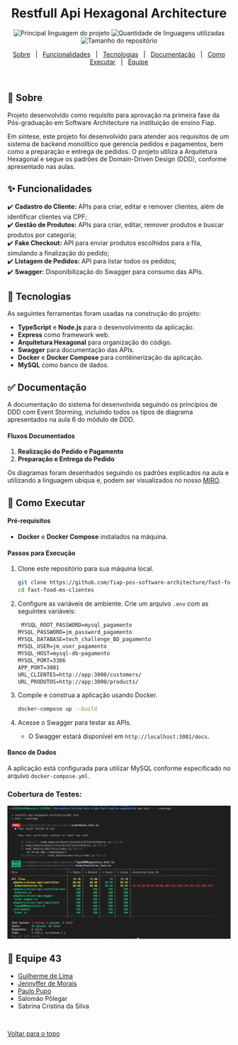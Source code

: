 <div align="center" id="top">
  <!-- <img src="./.github/app.gif" alt="Restfull Api Hexagonal Architecture" /> -->

  &#xa0;

  <!-- <a href="https://restfullapihexagonalarchitecture.netlify.com">Demo</a> -->
</div>

<h1 align="center">Restfull Api Hexagonal Architecture</h1>

<p align="center">
  <img alt="Principal linguagem do projeto" src="https://img.shields.io/github/languages/top/jennyffermorais/restfull-api-hexagonal-architecture?color=56BEB8">

  <img alt="Quantidade de linguagens utilizadas" src="https://img.shields.io/github/languages/count/jennyffermorais/restfull-api-hexagonal-architecture?color=56BEB8">

  <img alt="Tamanho do repositório" src="https://img.shields.io/github/repo-size/jennyffermorais/restfull-api-hexagonal-architecture?color=56BEB8">

  <!-- <img alt="Licença" src="https://img.shields.io/github/license/jennyffermorais/restfull-api-hexagonal-architecture?color=56BEB8"> -->

  <!-- <img alt="Github issues" src="https://img.shields.io/github/issues/jennyffermorais/restfull-api-hexagonal-architecture?color=56BEB8" /> -->

  <!-- <img alt="Github forks" src="https://img.shields.io/github/forks/jennyffermorais/restfull-api-hexagonal-architecture?color=56BEB8" /> -->

  <!-- <img alt="Github stars" src="https://img.shields.io/github/stars/jennyffermorais/restfull-api-hexagonal-architecture?color=56BEB8" /> -->
</p>

<!-- Status -->

<!-- <h4 align="center">
	🚧  Restfull Api Hexagonal Architecture 🚀 Em construção...  🚧
</h4>

<hr> -->

<p align="center">
  <a href="#dart-sobre">Sobre</a> &#xa0; | &#xa0;
  <a href="#sparkles-funcionalidades">Funcionalidades</a> &#xa0; | &#xa0;
  <a href="#rocket-tecnologias">Tecnologias</a> &#xa0; | &#xa0;
  <a href="#white_check_mark-documentação">Documentação</a> &#xa0; | &#xa0;
  <a href="#checkered_flag-como-executar">Como Executar</a> &#xa0; | &#xa0;
  <a href="#memo-equipe-43" target="_blank">Equipe</a>
</p>

<br>


## :dart: Sobre ##

Projeto desenvolvido como requisito para aprovação na primeira fase da Pós-graduação em Software Architecture na instituição de ensino Fiap.

Em síntese, este projeto foi desenvolvido para atender aos requisitos de um sistema de backend monolítico que gerencia pedidos e pagamentos, bem como a preparação e entrega de pedidos. O projeto utiliza a Arquitetura Hexagonal e segue os padrões de Domain-Driven Design (DDD), conforme apresentado nas aulas.



## :sparkles: Funcionalidades ##

:heavy_check_mark: **Cadastro do Cliente:** APIs para criar, editar e remover clientes, além de identificar clientes via CPF;\
:heavy_check_mark: **Gestão de Produtos:** APIs para criar, editar, remover produtos e buscar produtos por categoria;\
:heavy_check_mark: **Fake Checkout:** API para enviar produtos escolhidos para a fila, simulando a finalização do pedido;\
:heavy_check_mark: **Listagem de Pedidos:** API para listar todos os pedidos;\
:heavy_check_mark: **Swagger:** Disponibilização do Swagger para consumo das APIs.



## :rocket: Tecnologias ##

As seguintes ferramentas foram usadas na construção do projeto:


- **TypeScript** e **Node.js** para o desenvolvimento da aplicação.
- **Express** como framework web.
- **Arquitetura Hexagonal** para organização do código.
- **Swagger** para documentação das APIs.
- **Docker** e **Docker Compose** para contêinerização da aplicação.
- **MySQL** como banco de dados.

## :white_check_mark: Documentação ##

A documentação do sistema foi desenvolvida seguindo os princípios de DDD com Event Storming, incluindo todos os tipos de diagrama apresentados na aula 6 do módulo de DDD.


#### Fluxos Documentados

1. **Realização do Pedido e Pagamento**
2. **Preparação e Entrega do Pedido**

Os diagramas foram desenhados seguindo os padrões explicados na aula e utilizando a linguagem ubíqua e, podem ser visualizados no nosso [MIRO](https://miro.com/app/board/uXjVKSMFSYU=/?share_link_id=1161200727).


## :checkered_flag: Como Executar ##

#### Pré-requisitos

- **Docker** e **Docker Compose** instalados na máquina.

#### Passos para Execução

1. Clone este repositório para sua máquina local.
   ```bash
   git clone https://github.com/fiap-pos-software-architecture/fast-food-ms-clientes
   cd fast-food-ms-clientes
   ```

2. Configure as variáveis de ambiente. Crie um arquivo `.env` com as seguintes variáveis:
   ```env
    MYSQL_ROOT_PASSWORD=mysql_pagamento
   MYSQL_PASSWORD=jm_password_pagamento
   MYSQL_DATABASE=tech_challenge_BD_pagamento
   MYSQL_USER=jm_user_pagamento
   MYSQL_HOST=mysql-db-pagamento
   MYSQL_PORT=3306
   APP_PORT=3001
   URL_CLIENTES=http://app:3000/customers/
   URL_PRODUTOS=http://app:3000/products/
   ```

3. Compile e construa a aplicação usando Docker.
   ```bash
   docker-compose up --build
   ```

4. Acesse o Swagger para testar as APIs.
   - O Swagger estará disponível em `http://localhost:3001/docs`.

#### Banco de Dados

A aplicação está configurada para utilizar MySQL conforme especificado no arquivo `docker-compose.yml`.

### Cobertura de Testes:
![](test-coverage.png)

## :memo: Equipe 43

- [Guilherme de Lima](https://github.com/GuilhermeLimaSoares)
- [Jennyffer de Morais](https://github.com/jennyffermorais)
- [Paulo Pupo](https://github.com/devpupo)
- Salomão Pôlegar
- Sabrina Cristina da Silva


&#xa0;

<a href="#top">Voltar para o topo</a>
